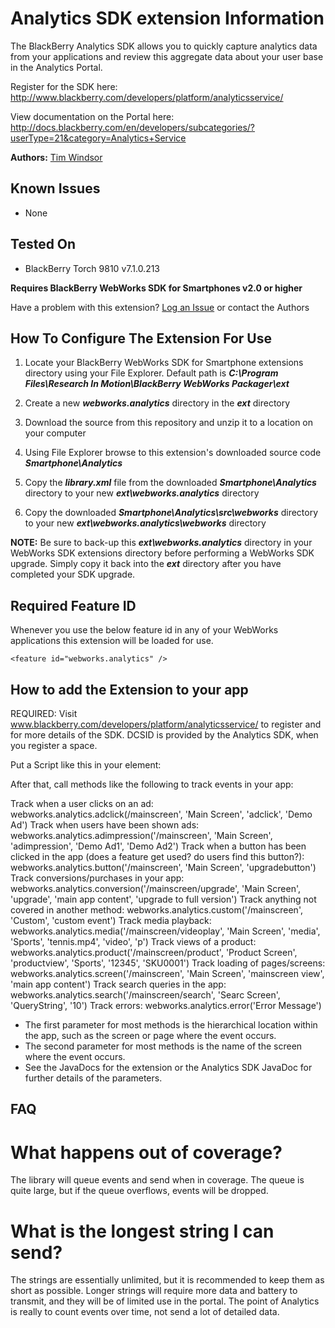 # Analytics SDK extension Information

The BlackBerry Analytics SDK allows you to quickly capture analytics data from your applications and review this 
aggregate data about your user base in the Analytics Portal.

Register for the SDK here: http://www.blackberry.com/developers/platform/analyticsservice/

View documentation on the Portal here: http://docs.blackberry.com/en/developers/subcategories/?userType=21&category=Analytics+Service

**Authors:** [Tim Windsor](https://github.com/timothywindsor)

## Known Issues

* None

## Tested On

* BlackBerry Torch 9810 v7.1.0.213

**Requires BlackBerry WebWorks SDK for Smartphones v2.0 or higher**

Have a problem with this extension?  [Log an Issue](https://github.com/blackberry/WebWorks-Community-APIs/issues) or contact the Authors

## How To Configure The Extension For Use

1. Locate your BlackBerry WebWorks SDK for Smartphone extensions directory using your File Explorer.  Default path is _**C:\Program Files\Research In Motion\BlackBerry WebWorks Packager\ext**_

2. Create a new _**webworks.analytics**_ directory in the _**ext**_ directory

3. Download the source from this repository and unzip it to a location on your computer

4. Using File Explorer browse to this extension's downloaded source code _**Smartphone\Analytics**_

5. Copy the _**library.xml**_ file from the downloaded _**Smartphone\Analytics**_ directory to your new _**ext\webworks.analytics**_ directory

6. Copy the downloaded _**Smartphone\Analytics\src\webworks**_ directory to your new _**ext\webworks.analytics\webworks**_ directory

**NOTE:** Be sure to back-up this _**ext\webworks.analytics**_ directory in your WebWorks SDK extensions directory before performing a WebWorks SDK upgrade. Simply copy it back into the _**ext**_ directory after you have completed your SDK upgrade.

## Required Feature ID
Whenever you use the below feature id in any of your WebWorks applications this extension will be loaded for use.

    <feature id="webworks.analytics" />

## How to add the Extension to your app

REQUIRED: Visit www.blackberry.com/developers/platform/analyticsservice/ to register and for more details of the SDK.
DCSID is provided by the Analytics SDK, when you register a space.

Put a Script like this in your <head> element:

<script type="text/javascript">
	function onBackgroundCallback() {
		webworks.analytics.background();
	}
	function onForegroundCallback() {
		webworks.analytics.foreground();
	}
	function onExitCallback() {
		webworks.analytics.terminate();
	}
	
	// The dcs id is a value you will get from the Analytics Portal when you create a Space for your app. This is a test id.
	// second parameter is app category
	webworks.analytics.register('dcsgkyqzl6bv0h08zoc7zofva_4h6y', 'Utilities');
	webworks.analytics.start();
	blackberry.app.event.onBackground(onBackgroundCallback);
	blackberry.app.event.onForeground(onForegroundCallback);
	blackberry.app.event.onExit(onExitCallback);
</script>

After that, call methods like the following to track events in your app:

Track when a user clicks on an ad:
	webworks.analytics.adclick(/mainscreen', 'Main Screen', 'adclick', 'Demo Ad')
Track when users have been shown ads:
	webworks.analytics.adimpression('/mainscreen', 'Main Screen', 'adimpression', 'Demo Ad1', 'Demo Ad2')
Track when a button has been clicked in the app (does a feature get used? do users find this button?):
	webworks.analytics.button('/mainscreen', 'Main Screen', 'upgradebutton')
Track conversions/purchases in your app:
	webworks.analytics.conversion('/mainscreen/upgrade', 'Main Screen', 'upgrade', 'main app content', 'upgrade to full version')
Track anything not covered in another method:
	webworks.analytics.custom('/mainscreen', 'Custom', 'custom event')
Track media playback:
	webworks.analytics.media('/mainscreen/videoplay', 'Main Screen', 'media', 'Sports', 'tennis.mp4', 'video', 'p')
Track views of a product:
	webworks.analytics.product('/mainscreen/product', 'Product Screen', 'productview', 'Sports', '12345', 'SKU0001')
Track loading of pages/screens:
	webworks.analytics.screen('/mainscreen', 'Main Screen', 'mainscreen view', 'main app content')
Track search queries in the app:
	webworks.analytics.search('/mainscreen/search', 'Searc Screen', 'QueryString', '10')
Track errors:
	webworks.analytics.error('Error Message')
	
* The first parameter for most methods is the hierarchical location within the app, such as the screen or page where the event occurs. 
* The second parameter for most methods is the name of the screen where the event occurs.
* See the JavaDocs for the extension or the Analytics SDK JavaDoc for further details of the parameters.

## FAQ

# What happens out of coverage?
The library will queue events and send when in coverage. The queue is quite large, but if the queue overflows, events will be dropped.

# What is the longest string I can send?
The strings are essentially unlimited, but it is recommended to keep them as short as possible. Longer strings will require more data and battery to transmit, 
and they will be of limited use in the portal. The point of Analytics is really to count events over time, not send a lot of detailed data.